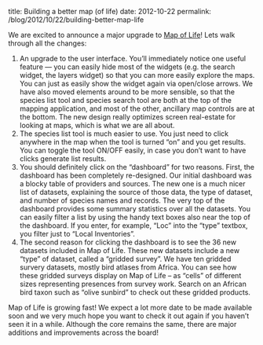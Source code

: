 title: Building a better map (of life)
date: 2012-10-22
permalink: /blog/2012/10/22/building-better-map-life


We are excited to announce a major upgrade to [Map of Life](mol.org)! Lets walk through all the changes:

1. An upgrade to the user interface. You’ll immediately notice one useful feature — you can easily hide most of the widgets (e.g. the search widget, the layers widget) so that you can more easily explore the maps. You can just as easily show the widget again via open/close arrows. We have also moved elements around to be more sensible, so that the species list tool and species search tool are both at the top of the mapping application, and most of the other, ancillary map controls are at the bottom. The new design really optimizes screen real-estate for looking at maps, which is what we are all about.
1. The species list tool is much easier to use. You just need to click anywhere in the map when the tool is turned “on” and you get results. You can toggle the tool ON/OFF easily, in case you don’t want to have clicks generate list results.
1. You should definitely click on the “dashboard” for two reasons. First, the dashboard has been completely re-designed. Our initial dashboard was a blocky table of providers and sources. The new one is a much nicer list of datasets, explaining the source of those data, the type of dataset, and number of species names and records. The very top of the dashboard provides some summary statistics over all the datasets. You can easily filter a list by using the handy text boxes also near the top of the dashboard. If you enter, for example, “Loc” into the “type” textbox, you filter just to “Local Inventories”.
1. The second reason for clicking the dashboard is to see the 36 new datasets included in Map of Life. These new datasets include a new “type” of dataset, called a “gridded survey”. We have ten gridded survery datasets, mostly bird atlases from Africa. You can see how these gridded surveys display on Map of Life – as “cells” of different sizes representing presences from survey work. Search on an African bird taxon such as “olive sunbird” to check out these gridded products.

Map of Life is growing fast! We expect a lot more date to be made available soon and we very much hope you want to check it out again if you haven’t seen it in a while. Although the core remains the same, there are major additions and improvements across the board!
